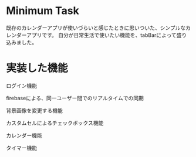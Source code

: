 # Minimum Task

既存のカレンダーアプリが使いづらいと感じたときに思いついた、シンプルなカレンダーアプリです。
自分が日常生活で使いたい機能を、tabBarによって盛り込みました。

# 実装した機能

ログイン機能

firebaseによる、同一ユーザー間でのリアルタイムでの同期

背景画像を変更する機能

カスタムセルによるチェックボックス機能

カレンダー機能

タイマー機能
